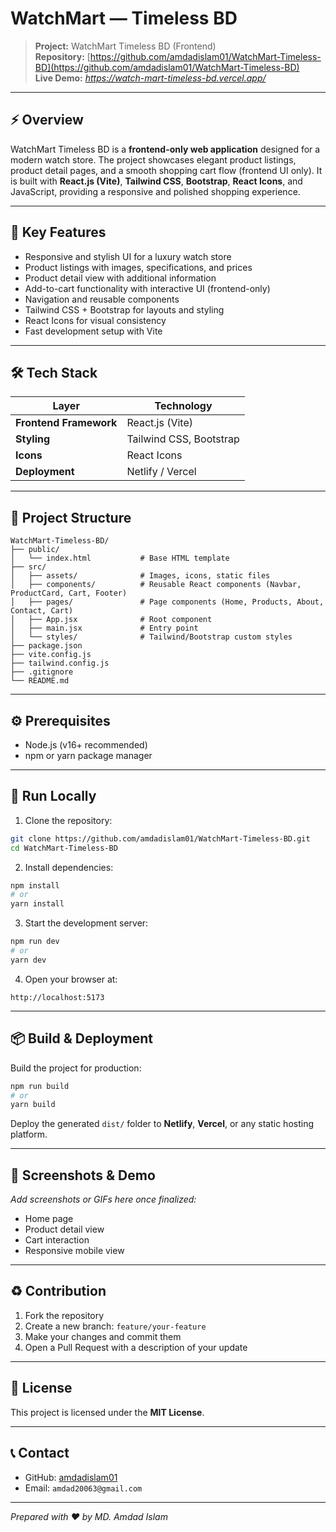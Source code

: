 #  WatchMart — Timeless BD


> **Project:** WatchMart Timeless BD (Frontend)
><br />
> **Repository:** [https://github.com/amdadislam01/WatchMart-Timeless-BD](https://github.com/amdadislam01/WatchMart-Timeless-BD)
><br />
> **Live Demo:** *https://watch-mart-timeless-bd.vercel.app/*

---


## ⚡ Overview

WatchMart Timeless BD is a **frontend-only web application** designed for a modern watch store. The project showcases elegant product listings, product detail pages, and a smooth shopping cart flow (frontend UI only). It is built with **React.js (Vite)**, **Tailwind CSS**, **Bootstrap**, **React Icons**, and JavaScript, providing a responsive and polished shopping experience.

---

## 🎯 Key Features

* Responsive and stylish UI for a luxury watch store
* Product listings with images, specifications, and prices
* Product detail view with additional information
* Add-to-cart functionality with interactive UI (frontend-only)
* Navigation and reusable components
* Tailwind CSS + Bootstrap for layouts and styling
* React Icons for visual consistency
* Fast development setup with Vite

---

## 🛠 Tech Stack

| Layer                  | Technology              |
| ---------------------- | ----------------------- |
| **Frontend Framework** | React.js (Vite)         |
| **Styling**            | Tailwind CSS, Bootstrap |
| **Icons**              | React Icons             |
| **Deployment**         | Netlify / Vercel        |

---

## 📁 Project Structure

```
WatchMart-Timeless-BD/
├── public/
│   └── index.html           # Base HTML template
├── src/
│   ├── assets/              # Images, icons, static files
│   ├── components/          # Reusable React components (Navbar, ProductCard, Cart, Footer)
│   ├── pages/               # Page components (Home, Products, About, Contact, Cart)
│   ├── App.jsx              # Root component
│   ├── main.jsx             # Entry point
│   └── styles/              # Tailwind/Bootstrap custom styles
├── package.json
├── vite.config.js
├── tailwind.config.js
├── .gitignore
└── README.md
```

---

## ⚙️ Prerequisites

* Node.js (v16+ recommended)
* npm or yarn package manager

---

## 🚀 Run Locally

1. Clone the repository:

```bash
git clone https://github.com/amdadislam01/WatchMart-Timeless-BD.git
cd WatchMart-Timeless-BD
```

2. Install dependencies:

```bash
npm install
# or
yarn install
```

3. Start the development server:

```bash
npm run dev
# or
yarn dev
```

4. Open your browser at:

```
http://localhost:5173
```

---

## 📦 Build & Deployment

Build the project for production:

```bash
npm run build
# or
yarn build
```

Deploy the generated `dist/` folder to **Netlify**, **Vercel**, or any static hosting platform.

---

## 📸 Screenshots & Demo

*Add screenshots or GIFs here once finalized:*

* Home page
* Product detail view
* Cart interaction
* Responsive mobile view

---

## ♻️ Contribution

1. Fork the repository
2. Create a new branch: `feature/your-feature`
3. Make your changes and commit them
4. Open a Pull Request with a description of your update

---

## 📝 License

This project is licensed under the **MIT License**.

---

## 📞 Contact

* GitHub: [amdadislam01](https://github.com/amdadislam01)
* Email: `amdad20063@gmail.com` 

---

*Prepared with ❤️ by MD. Amdad Islam*
